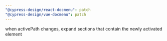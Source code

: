 ```yaml
---
"@cypress-design/react-docmenu": patch
"@cypress-design/vue-docmenu": patch
---
```


when activePath changes, expand sections that contain the newly activated element
